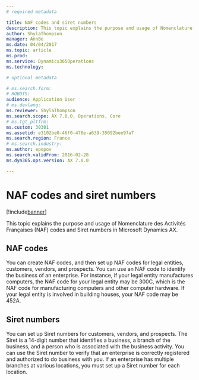 ```yaml
---
# required metadata

title: NAF codes and siret numbers
description: This topic explains the purpose and usage of Nomenclature des Activités Françaises (NAF) codes and Siret numbers in Microsoft Dynamics AX.
author: ShylaThompson
manager: AnnBe
ms.date: 04/04/2017
ms.topic: article
ms.prod: 
ms.service: Dynamics365Operations
ms.technology: 

# optional metadata

# ms.search.form: 
# ROBOTS: 
audience: Application User
# ms.devlang: 
ms.reviewer: ShylaThompson
ms.search.scope: AX 7.0.0, Operations, Core
# ms.tgt_pltfrm: 
ms.custom: 30301
ms.assetid: e3102be0-46f0-478e-a639-35092bee97a7
ms.search.region: France
# ms.search.industry: 
ms.author: epopov
ms.search.validFrom: 2016-02-28
ms.dyn365.ops.version: AX 7.0.0

---
```


# NAF codes and siret numbers

[!include[banner](../includes/banner.md)]


This topic explains the purpose and usage of Nomenclature des Activités Françaises (NAF) codes and Siret numbers in Microsoft Dynamics AX.

NAF codes
---------

You can create NAF codes, and then set up NAF codes for legal entities, customers, vendors, and prospects. You can use an NAF code to identify the business of an enterprise. For instance, if your legal entity manufactures computers, the NAF code for your legal entity may be 300C, which is the NAF code for manufacturing computers and other computer hardware. If your legal entity is involved in building houses, your NAF code may be 452A.

## Siret numbers
You can set up Siret numbers for customers, vendors, and prospects. The Siret is a 14-digit number that identifies a business, a branch of the business, and a person who is associated with the business activity. You can use the Siret number to verify that an enterprise is correctly registered and authorized to do business with you. If an enterprise has multiple branches at various locations, you must set up a Siret number for each location.



